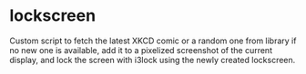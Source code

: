 # lockscreen
Custom script to fetch the latest XKCD comic or a random one from library if no new one is available, add it to a pixelized screenshot of the current display, and lock the screen with i3lock using the newly created lockscreen.
